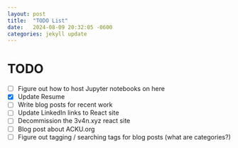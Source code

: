 ```yaml
---
layout: post
title:  "TODO List"
date:   2024-08-09 20:32:05 -0600
categories: jekyll update
---
```



# TODO 
- [ ]  Figure out how to host Jupyter notebooks on here
- [x] Update Resume
- [ ] Write blog posts for recent work
- [ ] Update LinkedIn links to React site
- [ ] Decommission the 3v4n.xyz react site
- [ ] Blog post about ACKU.org
- [ ] Figure out tagging / searching tags for blog posts (what are categories?)
